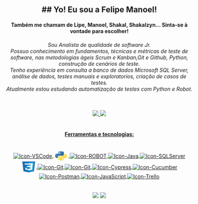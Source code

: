 <!-- bear: {
    title_color: "e03c8a",
    icon_color: "00AEFF",
    text_color: "bcb28d",
    bg_color: "1f2023",
  },-->

<h2 align="center">## Yo! Eu sou a Felipe Manoel!</h2>

<h4 align="center">Também me chamam de Lipe, Manoel, Shakal, Shakalzyn... Sinta-se à vontade para escolher!</h4>

<h6 align="center">Sou Analista de qualidade de software Jr. <br />
Possuo conhecimento em fundamentos, técnicas e métricas de teste de software, nas metodologias ágeis Scrum e Kanban,Git e Github, Python, construção de cenários de teste. <br />
Tenho experiência em consulta a banco de dados Microsoft SQL Server, análise de dados, testes manuais e exploratorios, criação de casos de testes. <br />
Atualmente estou estudando automatização de testes com Python e Robot.<br />
<br /></h6>

<div align="center">
  <a href="https://github.com/shakalzyn">
  <img height="180em" src="https://github-readme-stats.vercel.app/api?username=Shakalzyn&show_icons=true&theme=github_dark&include_all_commits=true&count_private=true"/>
  <img height="180em" src="https://github-readme-stats.vercel.app/api/top-langs/?username=Shakalzyn&layout=compact&langs_count=7&theme=github_dark"/>
</div><br/>
<h4 align="center">Ferramentas e tecnologias:</h4>
<div align="center" style="display: inline_block"><br/>
  <img align="center" alt="Icon-VSCode" height="30" width="40" src="https://cdn.jsdelivr.net/gh/devicons/devicon/icons/visualstudio/visualstudio-plain.svg">
  <img align="center" alt="Icon-Python" height="30" width="40" src="https://raw.githubusercontent.com/devicons/devicon/master/icons/python/python-original.svg">
  <img align="center" alt="Icon-ROBOT" height="30" width="40" src="https://cdn.icon-icons.com/icons2/2107/PNG/512/file_type_robotframework_icon_130193.png">
  <img align="center" alt="Icon-Java" height="30" width="30" src="https://cdn.jsdelivr.net/gh/devicons/devicon/icons/java/java-original.svg">
  <img align="center" alt="Icon-SQLServer" height="30" width="30" src="https://img.icons8.com/color/480/microsoft-sql-server.png">
  <img align="center" alt="Icon-CSS" height="30" width="40" src="https://raw.githubusercontent.com/devicons/devicon/master/icons/css3/css3-original.svg">
  <img align="center" alt="Icon-Git" height="30" width="40" src="https://cdn.jsdelivr.net/gh/devicons/devicon/icons/git/git-original.svg">
  <img align="center" alt="Icon-Git" height="30" width="40" src="https://github.githubassets.com/images/modules/logos_page/Octocat.png">
  <img align="center" alt="Icon-Cypress" height="30" width="30" src="https://avatars.githubusercontent.com/u/8908513?s=280&v=4">
  <img align="center" alt="Icon-Cucumber" height="30" width="30" src="https://cdn.jsdelivr.net/gh/devicons/devicon/icons/cucumber/cucumber-plain.svg">
  <img align="center" alt="Icon-Postman" height="30" width="30" src="https://miro.medium.com/max/512/1*fVBL9mtLJmHIH6YpU7WvHQ.png">
  <img align="center" alt="Icon-JavaScript" height="30" width="30" src="https://cdn.jsdelivr.net/gh/devicons/devicon/icons/javascript/javascript-original.svg">
  <img align="center" alt="Icon-Trello" height="30" width="40" src="https://cdn.jsdelivr.net/gh/devicons/devicon/icons/trello/trello-plain.svg">
</div><br/><br/>
<div align="center">
    <a href="https://discordapp.com/users/Shakalzyn#6181" target="_blank"><img src="https://img.shields.io/badge/Discord-7289DA?style=for-the-badge&logo=discord&logoColor=white" target="_blank"></a>
    <a href="https://www.linkedin.com/in/felipe-manoel-ferreira-da-costa-b882a657" target="_blank"><img src="https://img.shields.io/badge/-LinkedIn-%230077B5?style=for-the-badge&logo=linkedin&logoColor=white" target="_blank"></a>  
</div>
